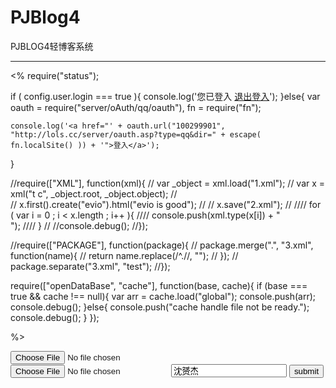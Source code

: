 ﻿PJBlog4
=======

PJBLOG4轻博客系统


----
<%
require("status");

if ( config.user.login === true ){
    console.log('您已登入 <a href="server/logout.asp">退出登入</a>');
}else{
    var oauth = require("server/oAuth/qq/oauth"),
        fn = require("fn");
        
    console.log('<a href="' + oauth.url("100299901", "http://lols.cc/server/oauth.asp?type=qq&dir=" + escape( fn.localSite() )) + '">登入</a>');
}

//require(["XML"], function(xml){
//  var _object = xml.load("1.xml");
//  var x = xml("t c", _object.root, _object.object);
//  
//  x.first().create("evio").html("<span>evio is good</span>");
//
//  x.save("2.xml");
//
////    for ( var i = 0 ; i < x.length ; i++ ){
////        console.push(xml.type(x[i]) + "<br />");
////    }
//  //console.debug();
//});

//require(["PACKAGE"], function(package){
//  package.merge(".", "3.xml", function(name){
//      return name.replace(/^\.\//, "");
//  });
//  package.separate("3.xml", "test");
//});

require(["openDataBase", "cache"], function(base, cache){
    if (base === true && cache !== null){
        var arr = cache.load("global");
        console.push(arr);
        console.debug();
    }else{
        console.push("cache handle file not be ready.");
        console.debug();
    }
});

%>
<form action="server/upload.asp" method="post" enctype="multipart/form-data" accept-charset="ascii" onsubmit="document.charset='ascii';">
<input type="file" name="file" value="" />
<input type="file" name="file2" value="" />
<input type="text" name="file3" value="沈赟杰" />
<input type="submit" value="submit" />
</form>